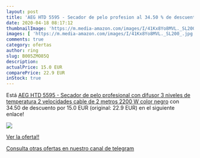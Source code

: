 ```yaml
---
layout: post
title: 'AEG HTD 5595 - Secador de pelo profesion al 34.50 % de descuento'
date: 2020-04-18 08:17:12
thumbnailImage: 'https://m.media-amazon.com/images/I/41Kx8Yo8MVL._SL200_.jpg'
images: [ 'https://m.media-amazon.com/images/I/41Kx8Yo8MVL._SL200_.jpg' ]
comments: true
category: ofertas
author: ring
slug: B005ZMO85Q
description:
actualPrice: 15.0 EUR
comparePrice: 22.9 EUR
inStock: true
---
```


Está [AEG HTD 5595 - Secador de pelo profesional con difusor  3 niveles de temperatura  2 velocidades  cable de 2 metros  2200 W  color negro](https://www.amazon.com/dp/B005ZMO85Q/?tag=redken08-20) con 34.50 de descuento por 15.0 EUR (original: 22.9 EUR) en el siguiente enlace!

[![](https://m.media-amazon.com/images/I/41Kx8Yo8MVL._SL200_.jpg)](https://www.amazon.com/dp/B005ZMO85Q/?tag=redken08-20)

[Ver la oferta!!](https://www.amazon.com/dp/B005ZMO85Q/?tag=redken08-20)

[Consulta otras ofertas en nuestro canal de telegram](https://t.me/s/ofertas25)
